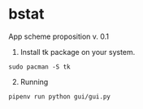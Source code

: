 # bstat

App scheme proposition v. 0.1

1. Install tk package on your system.
```
sudo pacman -S tk
```

2. Running
```
pipenv run python gui/gui.py
```
